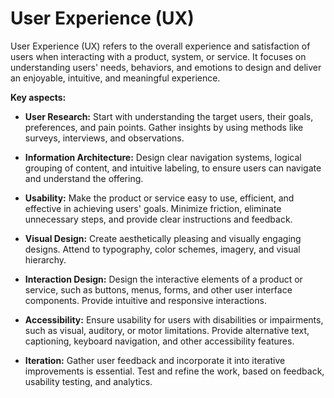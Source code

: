 # User Experience (UX)

User Experience (UX) refers to the overall experience and satisfaction of users when interacting with a product, system, or service. It focuses on understanding users' needs, behaviors, and emotions to design and deliver an enjoyable, intuitive, and meaningful experience.

**Key aspects:**

* **User Research:** Start with understanding the target users, their goals, preferences, and pain points. Gather insights by using methods like surveys, interviews, and observations.

* **Information Architecture:** Design clear navigation systems, logical grouping of content, and intuitive labeling, to ensure users can navigate and understand the offering.

* **Usability:** Make the product or service easy to use, efficient, and effective in achieving users' goals. Minimize friction, eliminate unnecessary steps, and provide clear instructions and feedback.

* **Visual Design:** Create aesthetically pleasing and visually engaging designs. Attend to typography, color schemes, imagery, and visual hierarchy.

* **Interaction Design:** Design the interactive elements of a product or service, such as buttons, menus, forms, and other user interface components. Provide intuitive and responsive interactions.

* **Accessibility:** Ensure usability for users with disabilities or impairments, such as visual, auditory, or motor limitations. Provide alternative text, captioning, keyboard navigation, and other accessibility features.

* **Iteration:** Gather user feedback and incorporate it into iterative improvements is essential. Test and refine the work, based on feedback, usability testing, and analytics.
